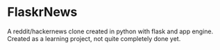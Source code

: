 FlaskrNews
==========

A reddit/hackernews clone created in python with flask and app engine. 
Created as a learning project, not quite completely done yet.